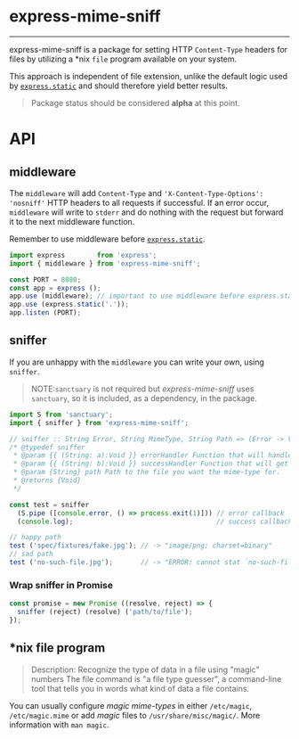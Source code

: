 # express-mime-sniff

-------------------------------------------------------------------------------

express-mime-sniff is a package for setting HTTP `Content-Type` headers for
files by utilizing a *nix `file` program available on your system.

This approach is independent of file extension, unlike the default logic used
by [`express.static`][express] and should therefore yield better results.

> Package status should be considered **alpha** at this point.

# API

## middleware

The `middleware` will add `Content-Type` and `'X-Content-Type-Options': 'nosniff'`
HTTP headers to all requests if successful. If an error occur, `middleware` will
write to `stderr` and do nothing with the request but forward it to the next
middleware function.

Remember to use middleware before [`express.static`][express].

```js
import express        from 'express';
import { middleware } from 'express-mime-sniff';

const PORT = 8080;
const app = express ();
app.use (middleware); // important to use middleware before express.static
app.use (express.static('.'));
app.listen (PORT);
```


## sniffer

If you are unhappy with the `middleware` you can write your own, using `sniffer`.

> NOTE:`sanctuary` is not required but _express-mime-sniff_ uses `sanctuary`,
> so it is included, as a dependency, in the package.

```js
import S from 'sanctuary';
import { sniffer } from 'express-mime-sniff';

// sniffer :: String Error, String MimeType, String Path => (Error -> Void) -> (MimeType -> Void) -> Path -> Void
/* @typedef sniffer
 * @param {{ (String: a):Void }} errorHandler Function that will handle an error.
 * @param {{ (String: b):Void }} successHandler Function that will get mime-type for `path`.
 * @param {String} path Path to the file you want the mime-type for.
 * @returns {Void}
 */

const test = sniffer
  (S.pipe ([console.error, () => process.exit(1)])) // error callback
  (console.log);                                    // success callback

// happy path
test ('spec/fixtures/fake.jpg'); // -> "image/png; charset=binary"
// sad path
test ('no-such-file.jpg');       // -> "ERROR: cannot stat `no-such-file.jpg' (No such file or directory)"
```

### Wrap sniffer in Promise

```js
const promise = new Promise ((resolve, reject) => {
  sniffer (reject) (resolve) ('path/to/file');
});
```

## *nix file program

> Description: Recognize the type of data in a file using "magic" numbers
> The file command is "a file type guesser", a command-line tool that
> tells you in words what kind of data a file contains.

You can usually configure _magic mime-types_ in either `/etc/magic`,
`/etc/magic.mime` or add _magic_ files to `/usr/share/misc/magic/`.
More information with `man magic`.

[express]: http://expressjs.com/en/4x/api.html#express.static
